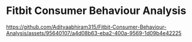 # Fitbit Consumer Behaviour Analysis



https://github.com/Adityaabhiram315/Fitbit-Consumer-Behaviour-Analysis/assets/95640107/a4d08b63-eba2-400a-9569-1d09b4e42225

